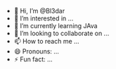 - 👋 Hi, I’m @Bl3dar
- 👀 I’m interested in ...
- 🌱 I’m currently learning JAva
- 💞️ I’m looking to collaborate on ...
- 📫 How to reach me ...
- 😄 Pronouns: ...
- ⚡ Fun fact: ...

<!---
Bl3dar/Bl3dar is a ✨ special ✨ repository because its `README.md` (this file) appears on your GitHub profile.
You can click the Preview link to take a look at your changes.
--->
